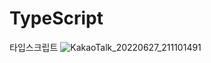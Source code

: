 # TypeScript
타입스크립트
![KakaoTalk_20220627_211101491](https://user-images.githubusercontent.com/99241871/175938753-f916d89c-d9e9-4f6e-b583-9affec09abda.png)

